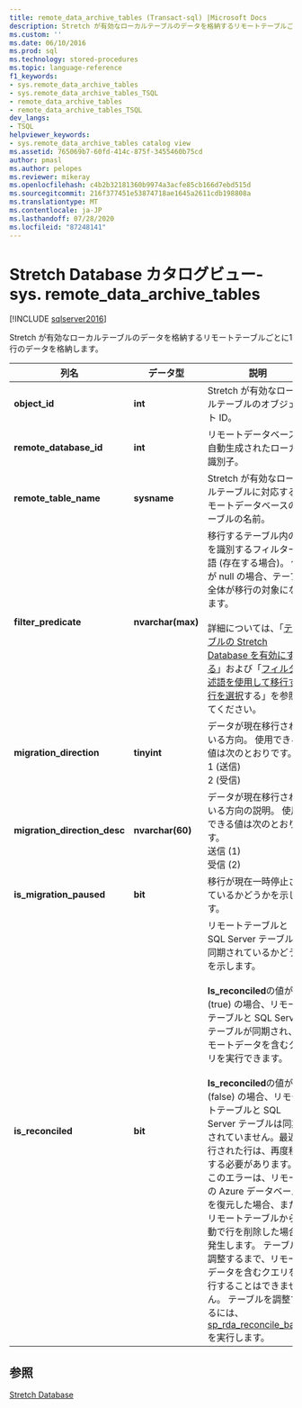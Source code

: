 ```yaml
---
title: remote_data_archive_tables (Transact-sql) |Microsoft Docs
description: Stretch が有効なローカルテーブルのデータを格納するリモートテーブルごとに1行のデータを格納する remote_data_archive_tables 方法について説明します。
ms.custom: ''
ms.date: 06/10/2016
ms.prod: sql
ms.technology: stored-procedures
ms.topic: language-reference
f1_keywords:
- sys.remote_data_archive_tables
- sys.remote_data_archive_tables_TSQL
- remote_data_archive_tables
- remote_data_archive_tables_TSQL
dev_langs:
- TSQL
helpviewer_keywords:
- sys.remote_data_archive_tables catalog view
ms.assetid: 765069b7-60fd-414c-875f-3455460b75cd
author: pmasl
ms.author: pelopes
ms.reviewer: mikeray
ms.openlocfilehash: c4b2b32181360b9974a3acfe85cb166d7ebd515d
ms.sourcegitcommit: 216f377451e53874718ae1645a2611cdb198808a
ms.translationtype: MT
ms.contentlocale: ja-JP
ms.lasthandoff: 07/28/2020
ms.locfileid: "87248141"
---
```

# <a name="stretch-database-catalog-views---sysremote_data_archive_tables"></a>Stretch Database カタログビュー-sys. remote_data_archive_tables
[!INCLUDE [sqlserver2016](../../includes/applies-to-version/sqlserver2016.md)]

  Stretch が有効なローカルテーブルのデータを格納するリモートテーブルごとに1行のデータを格納します。  
  
|列名|データ型|説明|  
|-----------------|---------------|-----------------|  
|**object_id**|**int**|Stretch が有効なローカルテーブルのオブジェクト ID。|  
|**remote_database_id**|**int**|リモートデータベースの自動生成されたローカル識別子。|  
|**remote_table_name**|**sysname**|Stretch が有効なローカルテーブルに対応するリモートデータベースのテーブルの名前。|  
|**filter_predicate**|**nvarchar(max)**|移行するテーブル内の行を識別するフィルター述語 (存在する場合)。 値が null の場合、テーブル全体が移行の対象になります。<br /><br /> 詳細については、「[テーブルの Stretch Database を有効にする](../../sql-server/stretch-database/enable-stretch-database-for-a-table.md)」および「[フィルター述語を使用して移行する行を選択](~/sql-server/stretch-database/select-rows-to-migrate-by-using-a-filter-function-stretch-database.md)する」を参照してください。|  
|**migration_direction**|**tinyint**|データが現在移行されている方向。 使用できる値は次のとおりです。<br/>1 (送信)<br/>2 (受信)|  
|**migration_direction_desc**|**nvarchar(60)**|データが現在移行されている方向の説明。 使用できる値は次のとおりです。<br/>送信 (1)<br/>受信 (2)|  
|**is_migration_paused**|**bit**|移行が現在一時停止されているかどうかを示します。|  
|**is_reconciled**|**bit**| リモートテーブルと SQL Server テーブルが同期されているかどうかを示します。<br/><br/>**Is_reconciled**の値が 1 (true) の場合、リモートテーブルと SQL Server テーブルが同期され、リモートデータを含むクエリを実行できます。<br/><br/>**Is_reconciled**の値が 0 (false) の場合、リモートテーブルと SQL Server テーブルは同期されていません。最近移行された行は、再度移行する必要があります。 このエラーは、リモートの Azure データベースを復元した場合、またはリモートテーブルから手動で行を削除した場合に発生します。 テーブルを調整するまで、リモートデータを含むクエリを実行することはできません。 テーブルを調整するには、 [sp_rda_reconcile_batch](../../relational-databases/system-stored-procedures/sys-sp-rda-reconcile-batch-transact-sql.md)を実行します。 |  
  
## <a name="see-also"></a>参照  
 [Stretch Database](../../sql-server/stretch-database/stretch-database.md)  
  
  

